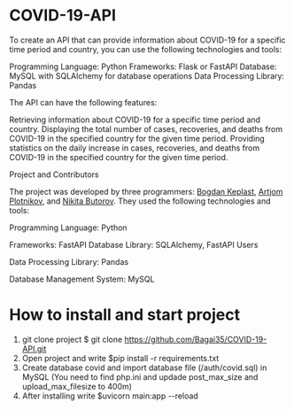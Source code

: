 # COVID-19-API
To create an API that can provide information about COVID-19 for a specific time period and country, you can use the following technologies and tools:


Programming Language: Python
Frameworks: Flask or FastAPI
Database: MySQL with SQLAlchemy for database operations
Data Processing Library: Pandas

The API can have the following features:


Retrieving information about COVID-19 for a specific time period and country.
Displaying the total number of cases, recoveries, and deaths from COVID-19 in the specified country for the given time period.
Providing statistics on the daily increase in cases, recoveries, and deaths from COVID-19 in the specified country for the given time period.

Project and Contributors

The project was developed by three programmers: [Bogdan Keplast](https://github.com/Bagai35), [Artjom Plotnikov](https://github.com/Lovehansa046), and [Nikita Butorov](https://github.com/NikitaButorov). They used the following technologies and tools:


Programming Language: Python

Frameworks: FastAPI
Database Library: SQLAlchemy, FastAPI Users

Data Processing Library: Pandas

Database Management System: MySQL


# How to install and start project
1. git clone project
   $ git clone https://github.com/Bagai35/COVID-19-API.git
2. Open project and write $pip install -r requirements.txt
3. Create database covid and import database file (/auth/covid.sql) in MySQL (You need to find php.ini and updade post_max_size and upload_max_filesize to 400m)
4. After installing write $uvicorn main:app --reload 



